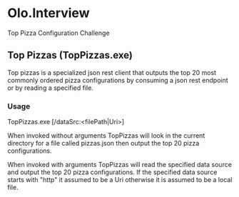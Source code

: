 # Olo.Interview
Top Pizza Configuration Challenge

## Top Pizzas (TopPizzas.exe)
Top pizzas is a specialized json rest client that outputs the top 20 most commonly ordered pizza configurations by consuming a json rest endpoint or by reading a specified file.

### Usage

TopPizzas.exe [/dataSrc:&lt;filePath|Uri&gt;]

When invoked without arguments TopPizzas will look in the current directory for a file called pizzas.json then output the top 20 pizza configurations.

When invoked with arguments TopPizzas will read the specified data source and output the top 20 pizza configurations.  If the specified data source starts with "http" it assumed to be a Uri otherwise it is assumed to be a local file.

